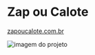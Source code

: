 # Zap ou Calote

[zapoucalote.com.br](https://zapoucalote.com.br)

![imagem do projeto](https://zapoucalote.com.br/image/zapoucalote.com.br_.jpg)

